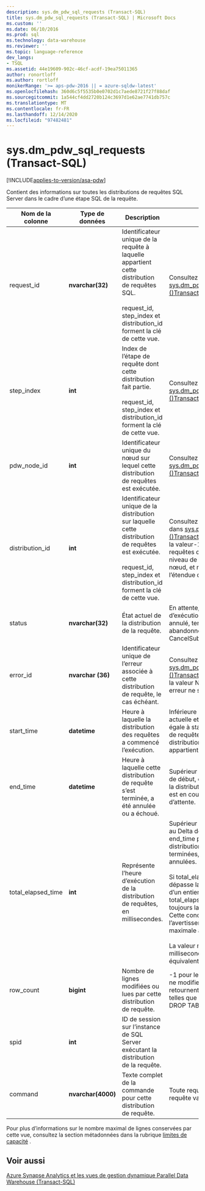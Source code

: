 ```yaml
---
description: sys.dm_pdw_sql_requests (Transact-SQL)
title: sys.dm_pdw_sql_requests (Transact-SQL) | Microsoft Docs
ms.custom: ''
ms.date: 06/10/2016
ms.prod: sql
ms.technology: data-warehouse
ms.reviewer: ''
ms.topic: language-reference
dev_langs:
- TSQL
ms.assetid: 44e19609-902c-46cf-acdf-19ea75011365
author: ronortloff
ms.author: rortloff
monikerRange: '>= aps-pdw-2016 || = azure-sqldw-latest'
ms.openlocfilehash: 360d6c5f5535b0e0702d1c7aede8721f27f88daf
ms.sourcegitcommit: 1a544cf4dd2720b124c3697d1e62ae7741db757c
ms.translationtype: MT
ms.contentlocale: fr-FR
ms.lasthandoff: 12/14/2020
ms.locfileid: "97482481"
---
```

# <a name="sysdm_pdw_sql_requests-transact-sql"></a>sys.dm_pdw_sql_requests (Transact-SQL)
[!INCLUDE[applies-to-version/asa-pdw](../../includes/applies-to-version/asa-pdw.md)]

  Contient des informations sur toutes les distributions de requêtes SQL Server dans le cadre d’une étape SQL de la requête.  
  
|Nom de la colonne|Type de données|Description|Plage|  
|-----------------|---------------|-----------------|-----------|  
|request_id|**nvarchar(32)**|Identificateur unique de la requête à laquelle appartient cette distribution de requêtes SQL.<br /><br /> request_id, step_index et distribution_id forment la clé de cette vue.|Consultez request_id dans [sys.dm_pdw_exec_requests &#40;&#41;Transact-SQL ](../../relational-databases/system-dynamic-management-views/sys-dm-pdw-exec-requests-transact-sql.md).|  
|step_index|**int**|Index de l’étape de requête dont cette distribution fait partie.<br /><br /> request_id, step_index et distribution_id forment la clé de cette vue.|Consultez step_index dans [sys.dm_pdw_request_steps &#40;&#41;Transact-SQL ](../../relational-databases/system-dynamic-management-views/sys-dm-pdw-request-steps-transact-sql.md).|  
|pdw_node_id|**int**|Identificateur unique du nœud sur lequel cette distribution de requêtes est exécutée.|Consultez node_id dans [sys.dm_pdw_nodes &#40;&#41;Transact-SQL ](../../relational-databases/system-dynamic-management-views/sys-dm-pdw-nodes-transact-sql.md).|  
|distribution_id|**int**|Identificateur unique de la distribution sur laquelle cette distribution de requêtes est exécutée.<br /><br /> request_id, step_index et distribution_id forment la clé de cette vue.|Consultez distribution_id dans [sys.pdw_distributions &#40;&#41;Transact-SQL ](../../relational-databases/system-catalog-views/sys-pdw-distributions-transact-sql.md). Affectez la valeur-1 pour les requêtes qui s’exécutent au niveau de l’étendue du nœud, et non dans l’étendue de la distribution.|  
|status|**nvarchar(32)**|État actuel de la distribution de la requête.|En attente, en cours d’exécution, en échec, annulé, terminé, abandonné, CancelSubmitted|  
|error_id|**nvarchar (36)**|Identificateur unique de l’erreur associée à cette distribution de requête, le cas échéant.|Consultez error_id dans [sys.dm_pdw_errors &#40;&#41;Transact-SQL ](../../relational-databases/system-dynamic-management-views/sys-dm-pdw-errors-transact-sql.md). Affectez la valeur NULL si aucune erreur ne s’est produite.|  
|start_time|**datetime**|Heure à laquelle la distribution des requêtes a commencé l’exécution.|Inférieure ou égale à l’heure actuelle et supérieure ou égale à start_time de l’étape de requête à laquelle cette distribution de requête appartient|  
|end_time|**datetime**|Heure à laquelle cette distribution de requête s’est terminée, a été annulée ou a échoué.|Supérieur ou égal à l’heure de début, ou valeur NULL si la distribution de la requête est en cours ou en file d’attente.|  
|total_elapsed_time|**int**|Représente l’heure d’exécution de la distribution de requêtes, en millisecondes.|Supérieur ou égal à 0. Égal au Delta de start_time et end_time pour les distributions de requêtes terminées, ayant échoué ou annulées.<br /><br /> Si total_elapsed_time dépasse la valeur maximale d’un entier, total_elapsed_time sera toujours la valeur maximale. Cette condition génère l’avertissement « la valeur maximale a été dépassée ».<br /><br /> La valeur maximale en millisecondes est équivalente à 24,8 jours.|  
|row_count|**bigint**|Nombre de lignes modifiées ou lues par cette distribution de requête.|-1 pour les opérations qui ne modifient pas ou ne retournent pas de données, telles que CREATE TABLE et DROP TABLE.|  
|spid|**int**|ID de session sur l’instance de SQL Server exécutant la distribution de la requête.||  
|command|**nvarchar(4000)**|Texte complet de la commande pour cette distribution de requête.|Toute requête ou chaîne de requête valide.|  
  
 Pour plus d’informations sur le nombre maximal de lignes conservées par cette vue, consultez la section métadonnées dans la rubrique [limites de capacité](/azure/sql-data-warehouse/sql-data-warehouse-service-capacity-limits#metadata) .  
  
## <a name="see-also"></a>Voir aussi  
 [Azure Synapse Analytics et les vues de gestion dynamique Parallel Data Warehouse &#40;Transact-SQL&#41;](../../relational-databases/system-dynamic-management-views/sql-and-parallel-data-warehouse-dynamic-management-views.md)  
  
  
